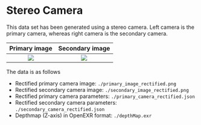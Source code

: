 # Stereo Camera

This data set has been generated using a stereo camera. Left camera is the primary camera, whereas right camera is the
secondary camera. 

Primary image                     |  Secondary image
:--------------------------------:|:-------------------------:
![](primary_image_rectified.png)  |  ![](secondary_image_rectified.png)


The data is as follows

* Rectified primary camera image: `./primary_image_rectified.png`
* Rectified secondary camera image: `./secondary_image_rectified.png`
* Rectified primary camera parameters: `./primary_camera_rectified.json`
* Rectified secondary camera parameters: `./secondary_camera_rectified.json`
* Depthmap (Z-axis) in OpenEXR format: `./depthMap.exr`

